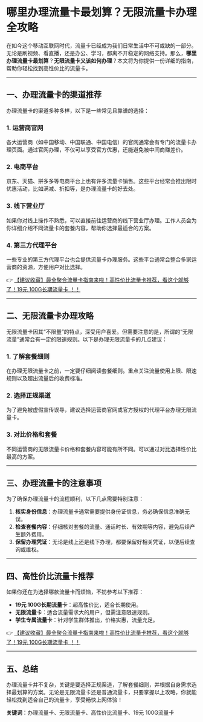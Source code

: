 # 哪里办理流量卡最划算？无限流量卡办理全攻略

在如今这个移动互联网时代，流量卡已经成为我们日常生活中不可或缺的一部分。无论是刷视频、看直播，还是办公、学习，都离不开稳定的网络支持。那么，**哪里办理流量卡最划算**？**无限流量卡又该如何办理**？本文将为你提供一份详细的指南，帮助你轻松找到高性价比的流量卡。

---

## 一、办理流量卡的渠道推荐

办理流量卡的渠道多种多样，以下是一些常见且靠谱的选择：

### 1. 运营商官网
各大运营商（如中国移动、中国联通、中国电信）的官网通常会有专门的流量卡办理页面。通过官网办理，不仅可以享受官方优惠，还能避免被中间商赚差价。

### 2. 电商平台
京东、天猫、拼多多等电商平台上也有许多流量卡销售。这些平台经常会推出限时优惠活动，比如满减、折扣等，是办理流量卡的好去处。

### 3. 线下营业厅
如果你对线上操作不熟悉，可以直接前往运营商的线下营业厅办理。工作人员会为你详细介绍不同流量卡的套餐内容，帮助你选择最适合的方案。

### 4. 第三方代理平台
一些专业的第三方代理平台也会提供流量卡办理服务。这些平台通常会整合多家运营商的资源，方便用户对比选择。

👉 [【建议收藏】最全聚合流量卡指南来啦！高性价比流量卡推荐，看这个就够了！19元 100G长期流量卡 ！！](https://bit.ly/Liuliangka)

---

## 二、无限流量卡办理攻略

无限流量卡因其“不限量”的特点，深受用户喜爱。但需要注意的是，所谓的“无限流量”通常会有一定的限速规则。以下是办理无限流量卡的几点建议：

### 1. 了解套餐细则
在办理无限流量卡之前，一定要仔细阅读套餐细则。重点关注流量使用上限、限速规则以及超出流量后的收费标准。

### 2. 选择正规渠道
为了避免被虚假宣传误导，建议选择运营商官网或官方授权的代理平台办理无限流量卡。

### 3. 对比价格和套餐
不同运营商的无限流量卡价格和套餐内容可能有所不同。可以通过对比选择性价比最高的方案。

---

## 三、办理流量卡的注意事项

为了确保办理流量卡的流程顺利，以下几点需要特别注意：

1. **核实身份信息**：办理流量卡通常需要提供身份证信息，务必确保信息准确无误。
2. **检查套餐内容**：仔细核对套餐的流量、通话时长、有效期等内容，避免后续产生额外费用。
3. **保留办理凭证**：无论是线上还是线下办理，都要保留好相关凭证，以便后续查询或维权。

---

## 四、高性价比流量卡推荐

如果你还在为选择哪款流量卡而烦恼，不妨参考以下推荐：

- **19元 100G长期流量卡**：超高性价比，适合长期使用。
- **无限流量卡**：适合流量需求大的用户，但需注意限速规则。
- **学生专属流量卡**：针对学生群体推出，价格实惠，流量充足。

👉 [【建议收藏】最全聚合流量卡指南来啦！高性价比流量卡推荐，看这个就够了！19元 100G长期流量卡 ！！](https://bit.ly/Liuliangka)

---

## 五、总结

办理流量卡并不复杂，关键是要选择正规渠道，了解套餐细则，并根据自身需求选择最划算的方案。无论是无限流量卡还是普通流量卡，只要掌握以上攻略，你就能轻松找到适合自己的流量卡，享受畅快上网体验！

**关键词**：办理流量卡、无限流量卡、高性价比流量卡、19元 100G流量卡